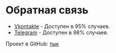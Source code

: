 # Обратная связь

* [Vkontakte](https://vk.com/l.vindeta "Vk") - Доступен в 95% случаев.
* [Telegram](https://t.me/id01234 "Tg") - Доступен в 98% случаев.

Проект в GitHub: [тык](https://github.com/SantaSpeen/anixart "link")